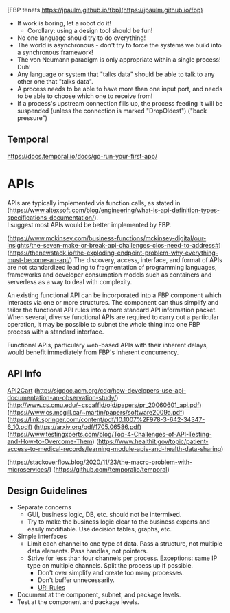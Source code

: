 [FBP tenets https://jpaulm.github.io/fbp](https://jpaulm.github.io/fbp)

 * If work is boring, let a robot do it!
 	* Corollary: using a design tool should be fun!
 * No one language should try to do everything!
 * The world is asynchronous - don't try to force the systems we build into a synchronous framework!
 * The von Neumann paradigm is only appropriate within a single process! Duh!
 * Any language or system that "talks data" should be able to talk to any other one that "talks data".
 * A process needs to be able to have more than one input port, and needs to be able to choose which one to receive from!
 * If a process's upstream connection fills up, the process feeding it will be suspended (unless the connection is marked "DropOldest") ("back pressure")

Temporal
--------

https://docs.temporal.io/docs/go-run-your-first-app/

APIs
====

APIs are typically implemented via function calls, as stated in 
(https://www.altexsoft.com/blog/engineering/what-is-api-definition-types-specifications-documentation/).  
I suggest most APIs would be better implemented by FBP.   


(https://www.mckinsey.com/business-functions/mckinsey-digital/our-insights/the-seven-make-or-break-api-challenges-cios-need-to-address#)
(https://thenewstack.io/the-exploding-endpoint-problem-why-everything-must-become-an-api/)
The discovery, access, interface, and format of APIs are not standardized leading to fragmentation of programming languages, frameworks and developer consumption models such as containers and serverless as a way to deal with complexity. 

An existing functional API can be incorporated into a FBP component which interacts via one or more structures.   The component can thus 
simplify and tailor the functional API rules into a more standard API information packet.  When several, diverse functional APIs are required to carry out a particular operation, it may be possible to subnet the whole thing into one FBP process with a standard interface.  

Functional APIs, particulary web-based APIs with their inherent delays, would benefit immediately from FBP's inherent concurrency.    

API Info
--------

[API2Cart](htps://api2cart.com/business/6-difficulties-api-integration-way-avoid/)
(http://sigdoc.acm.org/cdq/how-developers-use-api-documentation-an-observation-study/)
(http://www.cs.cmu.edu/~cscaffid/old/papers/pr_20060601_api.pdf)
(https://www.cs.mcgill.ca/~martin/papers/software2009a.pdf)
(https://link.springer.com/content/pdf/10.1007%2F978-3-642-34347-6_10.pdf)
(https://arxiv.org/pdf/1705.06586.pdf)
(https://www.testingxperts.com/blog/Top-4-Challenges-of-API-Testing-and-How-to-Overcome-Them)
(https://www.healthit.gov/topic/patient-access-to-medical-records/learning-module-apis-and-health-data-sharing)

(https://stackoverflow.blog/2020/11/23/the-macro-problem-with-microservices/)
	(https://github.com/temporalio/temporal)
	
Design Guidelines
-----------------

  * Separate concerns
   	* GUI, business logic, DB,  etc. should not be intermixed. 
   	* Try to make the business logic clear to the business experts and easily modifiable.  Use decision tables, graphs, etc.
  * Simple interfaces
  	* Limit each channel to one type of data.  Pass a structure, not multiple data elements.  Pass handles, not pointers.
  	* Strive for less than four channels per process.   Exceptions:  same IP type on multiple channels.  Split the process up
	  if possible.    
    	* Don't over simplify and create too many processes.
    	* Don't buffer unnecessarily.   
    	* [URI Rules](https://dzone.com/articles/7-rules-for-rest-api-uri-design-1)
  * Document at the component, subnet, and package levels.   
  * Test at the component and package levels.  	
    	
  	  
  	  	
   	
   	
